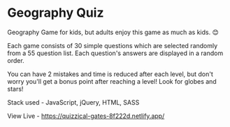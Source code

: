 # Geography Quiz

Geography Game for kids, but adults enjoy this game as much as kids. 😊

Each game consists of 30 simple questions which are selected randomly from a 55 question list. Each question's answers are displayed in a random order.

You can have 2 mistakes and time is reduced after each level, but don't worry you'll get a bonus point after reaching a level! Look for globes and stars! 

Stack used - JavaScript, jQuery, HTML, SASS

View Live - https://quizzical-gates-8f222d.netlify.app/
